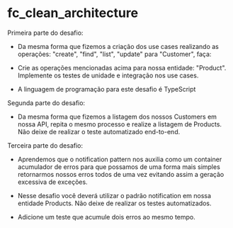 # fc_clean_architecture

Primeira parte do desafio:

- Da mesma forma que fizemos a criação dos use cases realizando as operações: "create", "find", "list", "update" para "Customer", faça:

- Crie as operações mencionadas acima para nossa entidade: "Product".
Implemente os testes de unidade e integração nos use cases.
* A linguagem de programação para este desafio é TypeScript

Segunda parte do desafio:

- Da mesma forma que fizemos a listagem dos nossos Customers em nossa API, repita o mesmo processo e realize a listagem de Products. Não deixe de realizar o teste automatizado end-to-end.

Terceira parte do desafio: 

- Aprendemos que o notification pattern nos auxilia como um container acumulador de erros para que possamos de uma forma mais simples retornarmos nossos erros todos de uma vez evitando assim a geração excessiva de exceções.

- Nesse desafio você deverá utilizar o padrão notification em nossa entidade Products. Não deixe de realizar os testes automatizados.

- Adicione um teste que acumule dois erros ao mesmo tempo. 

